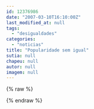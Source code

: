 ```yaml
---
id: 12376986
date: "2007-03-10T16:10:00Z"
last_modified_at: null
tags:
  - "desigualdades"
categories:
  - "noticias"
title: "Popularidade sem igual"
sutia: null
chapeu: null
autor: null
imagem: null
---
```

{% raw %}
<p> </p>
{% endraw %}